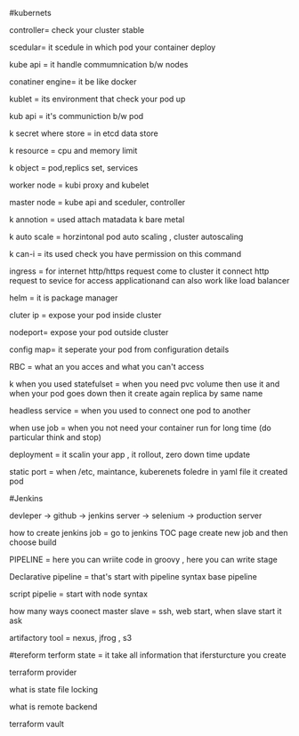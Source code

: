 #kubernets

controller= check your cluster stable

scedular= it scedule in which pod your container deploy

kube api = it handle commumnication b/w nodes

conatiner engine= it be like docker

kublet = its environment that check your pod up

kub api = it's communiction b/w pod

k secret where store = in etcd data store

k resource = cpu and memory limit

k object = pod,replics set, services

worker node = kubi proxy and kubelet

master node = kube api and sceduler, controller

k annotion = used attach matadata
                                                                              k bare metal

k auto scale = horzintonal pod auto scaling , cluster autoscaling

k can-i = its used check you have permission on this command

ingress = for internet http/https request come to cluster it connect http request to sevice for access applicationand can also work like load balancer

helm = it is package manager

cluter ip = expose your pod inside cluster

nodeport= expose your pod outside cluster

config map= it seperate your pod from configuration details

RBC = what an you acces and what you can't access
 
k when you used statefulset = when you need pvc volume then use it and when your pod goes down then it create again replica by same name

headless service = when you used to connect one pod to another

when use job = when you not need your container run for long time (do particular think and stop)

deployment = it scalin your app , it rollout, zero down time update

static port = when /etc, maintance, kuberenets foledre in yaml file it created pod

#Jenkins

devleper -> github -> jenkins server -> selenium -> production server

how to create jenkins job = go to jenkins TOC page create new job and then choose build

PIPELINE = here you can wriite code in groovy , here you can write stage

Declarative pipeline = that's start with pipeline syntax base pipeline

script pipelie = start with node syntax

how many ways coonect master slave = ssh, web start, when slave start it ask

artifactory tool = nexus, jfrog , s3 


#tereform
terform state = it take all information that ifersturcture you create

terraform provider

what is state file locking

what is remote backend

terraform vault 
